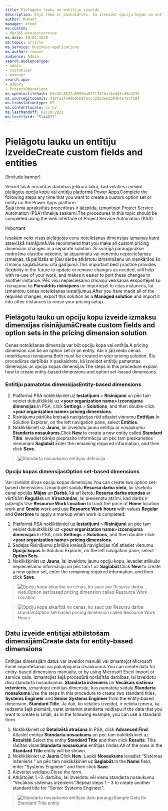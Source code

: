 ```yaml
---
title: Pielāgotu lauku un entītiju izveide
description: Šajā tēmā ir paskaidrots, kā izveidot opciju kopas un entītijas jūsu risinājumā Power Apps platformā.
author: Rumant
manager: kfend
ms.custom:
- dyn365-projectservice
ms.date: 10/01/2020
ms.topic: article
ms.service: business-applications
ms.author: rumant
audience: Admin
search.audienceType:
- admin
- customizer
- enduser
search.app:
- D365PS
- ProjectOperations
ms.openlocfilehash: b9e32c8871a8986ba827f742baf4e4d5cd9dd235
ms.sourcegitcommit: 418fa1fe9d605b8faccc2d5dee1b04b4e753f194
ms.translationtype: HT
ms.contentlocale: lv-LV
ms.lasthandoff: 02/10/2021
ms.locfileid: "5144872"
---
```

# <a name="create-custom-fields-and-entities"></a><span data-ttu-id="675dd-103">Pielāgotu lauku un entītiju izveide</span><span class="sxs-lookup"><span data-stu-id="675dd-103">Create custom fields and entities</span></span> 

[!include [banner](../includes/psa-now-project-operations.md)]

<span data-ttu-id="675dd-104">Veiciet tālāk norādītās darbības jebkurā laikā, kad vēlaties izveidot pielāgotu opciju kopu vai entītiju platformā Power Apps.</span><span class="sxs-lookup"><span data-stu-id="675dd-104">Complete the following steps any time that you want to create a custom option set or entity on the Power Apps platform.</span></span>  
<span data-ttu-id="675dd-105">Šajā tēmā aprakstītās procedūras ir jāizpilda, izmantojot Project Service Automation (PSA) tīmekļa saskarni.</span><span class="sxs-lookup"><span data-stu-id="675dd-105">The procedures in this topic should be completed using the web interface of Project Service Automation (PSA).</span></span>

> [!IMPORTANT]
> <span data-ttu-id="675dd-106">Iesakām veikt visas pielāgotās cenu noteikšanas dimensijas izmaiņas katrā atsevišķā risinājumā.</span><span class="sxs-lookup"><span data-stu-id="675dd-106">We recommend that you make all custom pricing dimension changes in a separate solution.</span></span> <span data-ttu-id="675dd-107">Šī svarīgā paraugprakse nodrošina elastību nākotnē, lai atjauninātu vai noņemtu nepieciešamās izmaiņas; tā palīdzēs ar jūsu darba atkārtotu izmantošanu un vienkāršos šo izmaiņu saglabāšanu citā gadījumā.</span><span class="sxs-lookup"><span data-stu-id="675dd-107">This important best practice provides flexibility in the future to update or remove changes as needed, will help with re-use of your work, and makes it easier to port these changes to another instance.</span></span> <span data-ttu-id="675dd-108">Pēc visu nepieciešamo izmaiņu veikšanas eksportējiet šo risinājumu kā **Pārvaldīts risinājums** un importējiet to citās instancēs, lai izmantotu cenas noteikšanas iestatījumus.</span><span class="sxs-lookup"><span data-stu-id="675dd-108">After you have made all of the required changes, export this solution as a **Managed solution** and import it into other instances to reuse your pricing setup.</span></span>

  
## <a name="create-custom-fields-and-option-sets-in-the-pricing-dimension-solution"></a><span data-ttu-id="675dd-109">Pielāgotu lauku un opciju kopu izveide izmaksu dimensijas risinājumā</span><span class="sxs-lookup"><span data-stu-id="675dd-109">Create custom fields and option sets in the pricing dimension solution</span></span>

<span data-ttu-id="675dd-110">Cenas noteikšanas dimensija var būt opciju kopa vai entītija.</span><span class="sxs-lookup"><span data-stu-id="675dd-110">A pricing dimension can be an option set or an entity.</span></span> <span data-ttu-id="675dd-111">Abi ir jāizveido cenas noteikšanas risinājumā.</span><span class="sxs-lookup"><span data-stu-id="675dd-111">Both must be created in your pricing solution.</span></span> <span data-ttu-id="675dd-112">Šīs procedūras darbībās ir paskaidrots, kā izveidot entītiju pamatotas dimensijas un opciju kopas dimensijas.</span><span class="sxs-lookup"><span data-stu-id="675dd-112">The steps in this procedure explain how to create entity-based dimensions and option set-based dimensions.</span></span>

### <a name="entity-based-dimensions"></a><span data-ttu-id="675dd-113">Entītiju pamatotas dimensijas</span><span class="sxs-lookup"><span data-stu-id="675dd-113">Entity-based dimensions</span></span>

1. <span data-ttu-id="675dd-114">Platformā PSA noklikšķiniet uz **Iestatījumi** > **Risinājumi** un pēc tam veiciet dubultklikšķi uz **\<your organization name> izcenojuma dimensijas**.</span><span class="sxs-lookup"><span data-stu-id="675dd-114">In PSA, click **Settings** > **Solutions**, and then double-click **\<your organization name> pricing dimensions**.</span></span>
2. <span data-ttu-id="675dd-115">Risinājumu pārlūka kreisajā navigācijas rūtī atlasiet vienumu **Entītijas**.</span><span class="sxs-lookup"><span data-stu-id="675dd-115">In Solution Explorer, on the left navigation pane, select **Entities**.</span></span>
3. <span data-ttu-id="675dd-116">Noklikšķiniet uz **Jauns**, lai izveidotu jaunu entītiju ar nosaukumu **Standarta nosaukums**.</span><span class="sxs-lookup"><span data-stu-id="675dd-116">Click **New** to create a new entity called **Standard Title**.</span></span> <span data-ttu-id="675dd-117">Ievadiet pārējo pieprasīto informāciju un pēc tam pieskarieties vienumam **Saglabāt**.</span><span class="sxs-lookup"><span data-stu-id="675dd-117">Enter the remaining required information, and then click **Save**.</span></span>

> ![Standarta nosaukuma entītijas definīcija](media/Standard-Title-entity-definition.png)


### <a name="option-set-based-dimensions"></a><span data-ttu-id="675dd-119">Opciju kopas dimensijas</span><span class="sxs-lookup"><span data-stu-id="675dd-119">Option set-based dimensions</span></span> 
<span data-ttu-id="675dd-120">Var izveidot divas opciju kopas dimensijas.</span><span class="sxs-lookup"><span data-stu-id="675dd-120">You can create two option set-based dimensions.</span></span> <span data-ttu-id="675dd-121">Izmantojiet sadaļu **Resursa darba vieta**, lai izsekotu cenai opcijās **Mājas** un **Darbā**, kā arī lietotu **Resursa darba stundas** ar vērtībām **Regulārs** un **Virsstundas**, lai pievienotu atzīmi, kad darbs ir pabeigts.</span><span class="sxs-lookup"><span data-stu-id="675dd-121">Use **Resource Work Location** to track the price of **Home** location work and **Onsite** work and use **Resource Work hours** with values **Regular** and **Overtime** to apply a markup when work is completed.</span></span>


1. <span data-ttu-id="675dd-122">Platformā PSA noklikšķiniet uz **Iestatījumi** > **Risinājumi** un pēc tam veiciet dubultklikšķi uz **\<your organization name> izcenojuma dimensijas**.</span><span class="sxs-lookup"><span data-stu-id="675dd-122">In PSA, click **Settings** > **Solutions**, and then double-click  **\<your organization name> pricing dimensions**.</span></span> 
2. <span data-ttu-id="675dd-123">Sadaļas Risinājumu pārlūks kreisajā navigācijas rūtī atlasiet vienumu **Opciju kopas**.</span><span class="sxs-lookup"><span data-stu-id="675dd-123">In Solution Explorer, on the left navigation pane, select  **Option Sets**.</span></span> 
3. <span data-ttu-id="675dd-124">Noklikšķiniet uz **Jauns**, lai izveidotu jaunu opciju kopu, ievadiet atlikušo nepieciešamo informāciju un pēc tam t uz **Saglabāt**.</span><span class="sxs-lookup"><span data-stu-id="675dd-124">Click **New** to create a new option set, enter the remaining required information, and then click **Save**.</span></span>

> ![<span data-ttu-id="675dd-125">Opciju kopa atkarībā no cenas, ko sauc par Resursu darba vietu</span><span class="sxs-lookup"><span data-stu-id="675dd-125">Option set based pricing dimension called Resource Work Location</span></span> ](media/Option-set-PD-called-Resource-Work-Location.png)

> ![<span data-ttu-id="675dd-126">Opciju kopa atkarībā no cenas, ko sauc par Resursu darba stundām</span><span class="sxs-lookup"><span data-stu-id="675dd-126">Option set based pricing dimension called Resource Work Hours</span></span> ](media/Option-set-PD-called-Resource-Work-Hours.PNG)


## <a name="create-data-for-entity-based-dimensions"></a><span data-ttu-id="675dd-127">Datu izveide entītijai atbilstošām dimensijām</span><span class="sxs-lookup"><span data-stu-id="675dd-127">Create data for entity-based dimensions</span></span>

<span data-ttu-id="675dd-128">Entītijas dimensijām datus var izveidot manuāli vai izmantojot Microsoft Excel importēšanas vai pakalpojuma izsaukumus.</span><span class="sxs-lookup"><span data-stu-id="675dd-128">You can create data for entity-based dimensions manually, or by using Microsoft Excel import or service calls.</span></span> <span data-ttu-id="675dd-129">Izmantojiet šajā procedūrā norādītās darbības, lai izveidotu divu standarta nosaukumus: **Standarta inženieris** un **Vecākais sistēmu inženieris**, izmantojot entītijas dimensiju, kas pamatota sadaļā **Standarta nosaukums**.</span><span class="sxs-lookup"><span data-stu-id="675dd-129">Use the steps in this procedure to create two standard titles, **Systems Engineer** and **Senior Systems Engineer** from the entity-based dimension, **Standard Title**.</span></span> <span data-ttu-id="675dd-130">Ja dati, ko vēlaties izveidot, ir neliela izmēra, kā redzams šajā piemērā, varat izmantot standarta veidlapu.</span><span class="sxs-lookup"><span data-stu-id="675dd-130">If the data that you want to create is small, as in the following example, you can use a standard form.</span></span>

1. <span data-ttu-id="675dd-131">Noklikšķiniet uz **Detalizētā atrašana**.</span><span class="sxs-lookup"><span data-stu-id="675dd-131">In PSA, click **Advanced Find**.</span></span> <span data-ttu-id="675dd-132">Atlasiet entītiju **Standarta nosaukums** un pēc tam noklikšķiniet uz **Rezultāti**.</span><span class="sxs-lookup"><span data-stu-id="675dd-132">Select the entity **Standard Title** and then click **Results**.</span></span> <span data-ttu-id="675dd-133">Tiks rādītas visas **Standarta nosaukums** entītijas rindas.</span><span class="sxs-lookup"><span data-stu-id="675dd-133">All of the rows in the **Standard Title** entity will be shown.</span></span>
2. <span data-ttu-id="675dd-134">Noklikšķiniet uz **Jauns**.</span><span class="sxs-lookup"><span data-stu-id="675dd-134">Click **New**.</span></span> <span data-ttu-id="675dd-135">Laukā **Nosaukums** ievadiet “Sistēmas inženieris ” un pēc tam noklikšķiniet uz **Saglabāt**.</span><span class="sxs-lookup"><span data-stu-id="675dd-135">In the **Name** field, enter "Systems Engineer" and then click **Save**.</span></span>
3. <span data-ttu-id="675dd-136">Aizveriet veidlapu.</span><span class="sxs-lookup"><span data-stu-id="675dd-136">Close the form.</span></span> 
4. <span data-ttu-id="675dd-137">Atkārtojiet 1.–3. darbību, lai izveidotu vēl vienu standarta nosaukumu “Vecākais sistēmas inženieris”.</span><span class="sxs-lookup"><span data-stu-id="675dd-137">Repeat steps 1 - 3 to create another standard title for "Senior Systems Engineer".</span></span>

> ![<span data-ttu-id="675dd-138">Standarta nosaukuma entītijas datu paraugs</span><span class="sxs-lookup"><span data-stu-id="675dd-138">Sample Data for Standard Title entity</span></span> ](media/ST-data.png)


